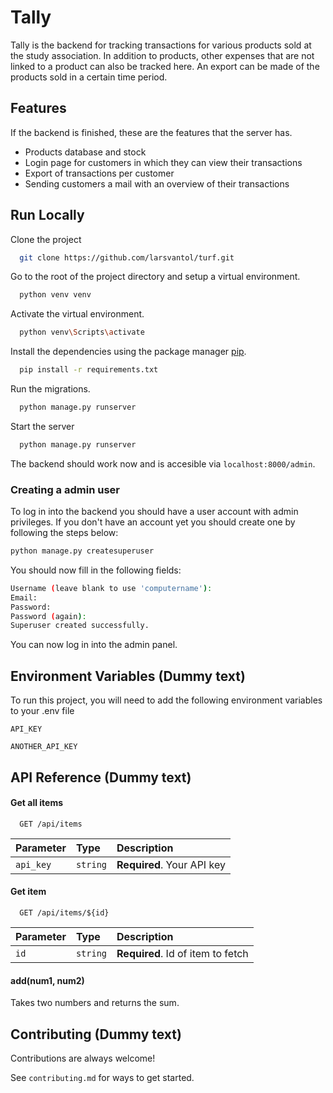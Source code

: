 # Tally
Tally is the backend for tracking transactions for various products sold at the study association. In addition to products, other expenses that are not linked to a product can also be tracked here. An export can be made of the products sold in a certain time period.

## Features
If the backend is finished, these are the features that the server has.

- Products database and stock
- Login page for customers in which they can view their transactions
- Export of transactions per customer
- Sending customers a mail with an overview of their transactions

## Run Locally

Clone the project

```bash
  git clone https://github.com/larsvantol/turf.git
```

Go to the root of the project directory and setup a virtual environment.

```bash
  python venv venv
```

Activate the virtual environment.

```bash
  python venv\Scripts\activate
```

Install the dependencies using the package manager [pip](https://pip.pypa.io/en/stable/).

```bash
  pip install -r requirements.txt
```

Run the migrations.

```bash
  python manage.py runserver
```

Start the server

```bash
  python manage.py runserver
```

The backend should work now and is accesible via `localhost:8000/admin`.

### Creating a admin user

To log in into the backend you should have a user account with admin privileges. If you don't have an account yet you should create one by following the steps below:

```bash
python manage.py createsuperuser
```

You should now fill in the following fields:

```bash
Username (leave blank to use 'computername'):
Email:
Password:
Password (again):
Superuser created successfully.
```

You can now log in into the admin panel.

## Environment Variables (Dummy text)

To run this project, you will need to add the following environment variables to your .env file

`API_KEY`

`ANOTHER_API_KEY`

## API Reference (Dummy text)

#### Get all items

```http
  GET /api/items
```

| Parameter | Type     | Description                |
| :-------- | :------- | :------------------------- |
| `api_key` | `string` | **Required**. Your API key |

#### Get item

```http
  GET /api/items/${id}
```

| Parameter | Type     | Description                       |
| :-------- | :------- | :-------------------------------- |
| `id`      | `string` | **Required**. Id of item to fetch |

#### add(num1, num2)

Takes two numbers and returns the sum.

## Contributing (Dummy text)

Contributions are always welcome!

See `contributing.md` for ways to get started.
